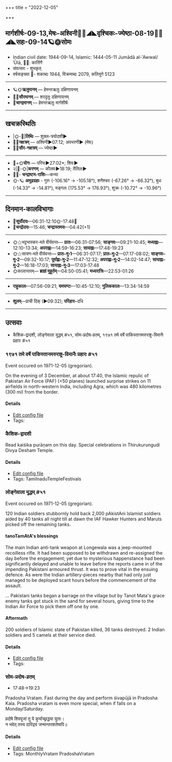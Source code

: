 +++
title = "2022-12-05"

+++
## मार्गशीर्षः-09-13,मेषः-अश्विनी🌛🌌◢◣वृश्चिकः-ज्येष्ठा-08-19🌌🌞◢◣सहः-09-14🪐🌞सोमः
- Indian civil date: 1944-09-14, Islamic: 1444-05-11 Jumādā al-ʾAwwal/ʾŪlā, 🌌🌞: कार्त्तिगै
- संवत्सरः - शुभकृत्
- वर्षसङ्ख्या 🌛- शकाब्दः 1944, विक्रमाब्दः 2079, कलियुगे 5123
___________________
- 🪐🌞**ऋतुमानम्** — हेमन्तऋतुः दक्षिणायनम्
- 🌌🌞**सौरमानम्** — शरदृतुः दक्षिणायनम्
- 🌛**चान्द्रमानम्** — हेमन्तऋतुः मार्गशीर्षः
___________________


## खचक्रस्थितिः
- |🌞-🌛|**तिथिः** — शुक्ल-त्रयोदशी►  
- 🌌🌛**नक्षत्रम्** — अश्विनी►07:12; अपभरणी► (मेषः)  
- 🌌🌞**सौर-नक्षत्रम्** — ज्येष्ठा►  
___________________
- 🌛+🌞**योगः** — परिघः►27:02*; शिवः►  
- २|🌛-🌞|**करणम्** — कौलवः►18:19; तैतिलः►  
- 🌌🌛- **चन्द्राष्टम-राशिः**—कन्या  
- 🌞-🪐 **अमूढग्रहाः** - गुरुः (-106.16° → -105.18°), शनैश्चरः (-67.26° → -66.32°), बुधः (-14.33° → -14.81°), मङ्गलः (175.53° → 176.93°), शुक्रः (-10.72° → -10.96°)
___________________


## दिनमान-कालविभागाः
- 🌅**सूर्योदयः**—06:31-12:10🌞️-17:48🌇  
- 🌛**चन्द्रोदयः**—15:46; **चन्द्रास्तमयः**—04:42(+1)  
___________________
- 🌞⚝भट्टभास्कर-मते वीर्यवन्तः— **प्रातः**—06:31-07:56; **साङ्गवः**—09:21-10:45; **मध्याह्नः**—12:10-13:34; **अपराह्णः**—14:59-16:23; **सायाह्नः**—17:48-19:23  
- 🌞⚝सायण-मते वीर्यवन्तः— **प्रातः-मु॰1**—06:31-07:17; **प्रातः-मु॰2**—07:17-08:02; **साङ्गवः-मु॰2**—09:32-10:17; **पूर्वाह्णः-मु॰2**—11:47-12:32; **अपराह्णः-मु॰2**—14:02-14:47; **सायाह्नः-मु॰2**—16:18-17:03; **सायाह्नः-मु॰3**—17:03-17:48  
- 🌞कालान्तरम्— **ब्राह्मं मुहूर्तम्**—04:50-05:41; **मध्यरात्रिः**—22:53-01:26  
___________________
- **राहुकालः**—07:56-09:21; **यमघण्टः**—10:45-12:10; **गुलिककालः**—13:34-14:59  
___________________
- **शूलम्**—प्राची दिक् (►09:32); **परिहारः**–दधि  
___________________

## उत्सवाः
- कैशिक-द्वादशी, लोङ्गेवाला युद्धम् #५१, सोम-प्रदोष-व्रतम्, १९७१ तमे वर्षे पाकिस्तानमरुराष्ट्र-विमानैः प्रहारः #५१
### १९७१ तमे वर्षे पाकिस्तानमरुराष्ट्र-विमानैः प्रहारः #५१

Event occured on 1971-12-05 (gregorian). 

On the evening of 3 December, at about 17:40, the Islamic repulic of Pakistan Air Force (PAF) (<50 planes) launched surprise strikes on 11 airfields in north-western India, including Agra, which was 480 kilometres (300 mi) from the border.

#### Details
- [Edit config file](https://github.com/jyotisham/adyatithi/blob/master/mahApuruSha/xatra-later/gregorian/day/12/05/71-indo-pAk-war-start.toml)
- Tags: 


### कैशिक-द्वादशी



Read kaiśika purāṇam on this day. Special celebrations in Thirukurungudi Divya Desham Temple.

#### Details
- [Edit config file](https://github.com/jyotisham/adyatithi/blob/master/temples/Tamil/relative_event/kaizika-EkAdazI/offset__01/kaizika-dvAdazI.toml)
- Tags: TamilnaduTempleFestivals


### लोङ्गेवाला युद्धम् #५१

Event occured on 1971-12-05 (gregorian). 

120 Indian soldiers stubbornly hold back 2,000 pAkistAni Islamist soldiers aided by 40 tanks all night till at dawn the IAF Hawker Hunters and Maruts picked off the remaining tanks.

#### tanoTamAtA's blessings  

The main Indian anti-tank weapon at Longewala was a jeep-mounted recoilless rifle. It had been supposed to be withdrawn and re-assigned the day before the engagement; yet due to mysterious happenstance had been significantly delayed and unable to leave before the reports came in of the impending Pakistani armoured thrust. It was to prove vital in the ensuing defence. As were the Indian artillery-pieces nearby that had only just managed to be deployed scant hours before the commencement of the assault.

... Pakistani tanks began a barrage on the village but by Tanot Mata's grace enemy tanks got stuck in the sand for several hours, giving time to the Indian Air Force to pick them off one by one.

#### Aftermath 
200 soldiers of Islamic state of Pakistan killed, 36 tanks destroyed. 2 Indian soldiers and 5 camels at their service died.

#### Details
- [Edit config file](https://github.com/jyotisham/adyatithi/blob/master/mahApuruSha/xatra-later/gregorian/day/12/05/longevAla-battle.toml)
- Tags: 


### सोम-प्रदोष-व्रतम्
- 17:48→19:23



Pradosha Vratam. Fast during the day and perform śivapūjā in Pradosha Kala. Pradosha vratam is even more special, when if falls on a Monday/Saturday.

प्रदोषे  शिवपूजां  तु  ये  कुर्याच्छ्रद्धया  युताः।  
न  भवेत्  तस्य  दारिद्र्यं  जन्मान्तरशतेष्वपि॥



#### Details
- [Edit config file](https://github.com/jyotisham/adyatithi/blob/master/time_focus/monthly/pradoSha/description_only/sOma-pradOSa-vratam.toml)
- Tags: MonthlyVratam PradoshaVratam


